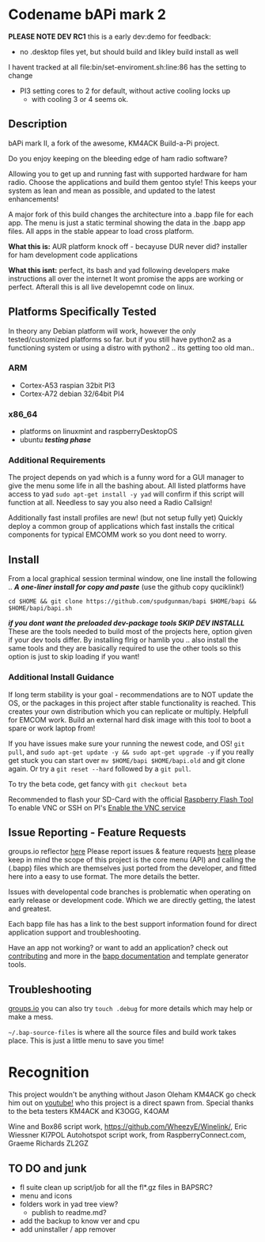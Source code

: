 # Codename bAPi mark 2

**PLEASE NOTE DEV RC1**
this is a early dev:demo for feedback: 
- no .desktop files yet, but should build and likley build install as well 

I havent tracked at all file:bin/set-enviroment.sh:line:86 has the setting to change
- PI3 setting cores to 2 for default, without active cooling locks up 
  - with cooling 3 or 4 seems ok.

## Description

bAPi mark II, a fork of the awesome, KM4ACK Build-a-Pi project.

Do you enjoy keeping on the bleeding edge of ham radio software?

Allowing you to get up and running fast with supported hardware for ham radio. Choose the applications and build them gentoo style! This keeps your system as lean and mean as possible, and updated to the latest enhancements!

A major fork of this build changes the architecture into a .bapp file for each app. The menu is just a static terminal showing the data in the .bapp app files. All apps in the stable appear to load cross platform.

**What this is:** AUR platform knock off -  becayuse DUR never did? installer for ham development code applications

**What this isnt:** perfect, its bash and yad following developers make instructions all over the internet It wont promise the apps are working or perfect. Afterall this is all live developemnt code on linux.

## Platforms Specifically Tested
In theory any Debian platform will work, however the only tested/customized platforms so far. but if you still have python2 as a functioning system or using a distro with python2 .. its getting too old man..

### ARM
- Cortex-A53 raspian 32bit PI3
- Cortex-A72 debian 32/64bit PI4

### x86_64
- platforms on linuxmint and raspberryDesktopOS
- ubuntu ***testing phase***

### Additional Requirements
The project depends on yad which is a funny word for a GUI manager to give the menu some life in all the bashing about. All listed platforms have access to yad `sudo apt-get install -y yad` will confirm if this script will function at all. Needless to say you also need a Radio Callsign!

Additionally fast install profiles are new! (but not setup fully yet) Quickly deploy a common group of applications which fast installs the critical components for typical EMCOMM work so you dont need to worry.

## Install
From a local graphical session terminal window, one line install the following ..
***A one-liner install for copy and paste*** (use the github copy quciklink!)
```
cd $HOME && git clone https://github.com/spudgunman/bapi $HOME/bapi && $HOME/bapi/bapi.sh
```
***if you dont want the preloaded dev-package tools SKIP DEV INSTALLL***
These are the tools needed to build most of the projects here, option given if your dev tools differ. By installing flrig or hamlib you .. also install the same tools and they are basically required to use the other tools so this option is just to skip loading if you want!

### Additional Install Guidance
If long term stability is your goal - recommendations are to NOT update the OS, or the packages in this project after stable functionality is reached. This creates your own distribution which you can replicate or multiply. Helpfull for EMCOM work. Build an external hard disk image with this tool to boot a spare or work laptop from!

If you have issues make sure your running the newest code, and OS! `git pull`, and `sudo apt-get update -y && sudo apt-get upgrade -y` if you really get stuck you can start over `mv $HOME/bapi $HOME/bapi.old` and git clone again. Or try a `git reset --hard` followed by a `git pull`. 

To try the beta code, get fancy with `git checkout beta`

Recommended to flash your SD-Card with the official [Raspberry Flash Tool](https://www.raspberrypi.com/software/)
To enable VNC or SSH on PI's [Enable the VNC service](https://www.realvnc.com/en/blog/how-to-setup-vnc-connect-raspberry-pi/)

## Issue Reporting - Feature Requests

groups.io reflector [here](https://groups.io/g/bapi) Please report issues & feature requests [here](https://github.com/spudgunman/bapi/issues) please keep in mind the scope of this project is the core menu (API) and calling the (.bapp) files which are themselves just ported from the developer, and fitted here into a easy to use format. The more details the better.

Issues with developental code branches is problematic when operating on early release or development code. Which we are directly getting, the latest and greatest. 

Each bapp file has has a link to the best support information found for direct application support and troubleshooting.

Have an app not working? or want to add an application? check out [contributing](/CONTRIBUTING.md) and more in the [bapp documentation](data/app_db/README.md) and template generator tools.

## Troubleshooting

[groups.io](https://groups.io/g/bapi) you can also try `touch .debug` for more details which may help or make a mess.

`~/.bap-source-files` is where all the source files and build work takes place. This is just a little menu to save you time!

# Recognition

This project wouldn't be anything without Jason Oleham KM4ACK go check him out on [youtube!](https://www.youtube.com/c/KM4ACK) who this project is a direct spawn from. Special thanks to the beta testers KM4ACK and K3OGG, K4OAM

Wine and Box86 script work, https://github.com/WheezyE/Winelink/, Eric Wiessner KI7POL
Autohotspot script work, from RaspberryConnect.com, Graeme Richards ZL2GZ

## TO DO and junk

- fl suite clean up script/job for all the fl*.gz files in BAPSRC?
- menu and icons
- folders work in yad tree view?
  - publish to readme.md?
- add the backup to know ver and cpu
- add uninstaller / app remover

